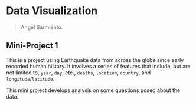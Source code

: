 # Data Visualization 

> Angel Sarmiento. 

## Mini-Project 1

This is a project using Earthquake data from across the globe since early recorded human history. It involves a series of features that include, but are not limited to, `year`, `day`, etc., `deaths`, `location`, `country`, and `longitude`/`latitude`.

This mini project develops analysis on some questions posed about the data. 

